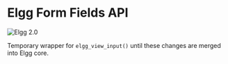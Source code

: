 Elgg Form Fields API
===================
![Elgg 2.0](https://img.shields.io/badge/Elgg-2.0.x-orange.svg?style=flat-square)

Temporary wrapper for `elgg_view_input()` until these changes are merged into Elgg core.

